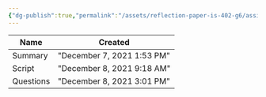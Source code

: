 ```yaml
---
{"dg-publish":true,"permalink":"/assets/reflection-paper-is-402-g6/assignment-preparation/"}
---
```


|Name|Created|
|---|---|
|Summary|"December 7, 2021 1:53 PM"|
|Script|"December 8, 2021 9:18 AM"|
|Questions|"December 8, 2021 3:01 PM"|